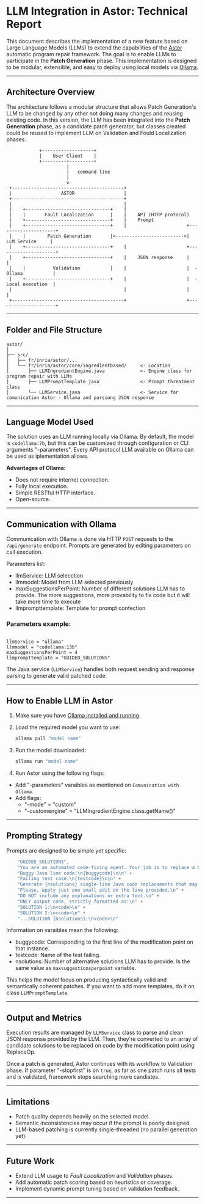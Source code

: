 # LLM Integration in Astor: Technical Report

This document describes the implementation of a new feature based on Large Language Models (LLMs) to extend the capabilities of the [Astor](https://github.com/SpoonLabs/astor) automatic program repair framework. The goal is to enable LLMs to participate in the **Patch Generation** phase. This implementation is designed to be modular, extensible, and easy to deploy using local models via [Ollama](https://ollama.com/).

---

## Architecture Overview

The architecture follows a modular structure that allows Patch Generation's LLM to be changed by any other not doing many changes and reusing existing code. In this version, the LLM has been integrated into the **Patch Generation** phase, as a candidate patch generator, but classes created could be reused to implement LLM on Validation and Fould Localization phases.

```
            +-------------------+
            |    User Client    |
            +---------+---------+
                      |
                      |   command line    
                      |
                      v
 +-----------------------------------------+
 |                  ASTOR                  |
 +-----------------------------------------+
 |                                         |
 |    +-------------------------------+    |
 |    |       Fault Localization      |    |    API (HTTP protocol)
 |    +-------------------------------+    |    Prompt              
 |    +-------------------------------+    |                      +---------------------+
 |    |        Patch Generation       |<------------------------->|     LLM Service     |
 |    +-------------------------------+    |                      +---------------------+
 |    +-------------------------------+    |    JSON response     |                     |
 |    |          Validation           |    |                      |  - Ollama           |
 |    +-------------------------------+    |                      |  - Local execution  |
 |                                         |                      |                     |
 +-----------------------------------------+                      +---------------------+

```

---

## Folder and File Structure

```
astor/
│
├── src/
│   ├── fr/inria/astor/...
│   └── fr/inria/astor/core/ingredientbased/     <- Location
│       ├── LLMIngredientEngine.java             <- Engine class for program repair with LLMs
│       ├── LLMPromptTemplate.java               <- Prompt threatment class
│       └── LLMService.java                      <- Service for comunication Astor - Ollama and parsiong JSON response

```

---

## Language Model Used

The solution uses an LLM running locally via Ollama. By default, the model is `codellama:7b`, but this can be customized through configuration or CLI arguments "-parameters". Every API protocol LLM available on Ollama can be used as iplementation allows. 

**Advantages of Ollama:**

* Does not require internet connection.
* Fully local execution.
* Simple RESTful HTTP interface.
* Open-source.

---

## Communication with Ollama

Communication with Ollama is done via HTTP `POST` requests to the `/api/generate` endpoint. Prompts are generated by editing parameters on call execution. 

Parameters list:

* llmService: LLM selecction
* llmmodel: Model from LLM selected previously
* maxSuggestionsPerPoint: Number of different solutions LLM has to provide. The more suggestions, more provability to fix code but it will take more time to execute
* llmprompttemplate: Template for prompt confection

### Parameters example:

```Parameters

llmService = "ollama"
llmmodel = "codellama:13b"
maxSuggestionsPerPoint = 4
llmprompttemplate = "GUIDED_SOLUTIONS"

```

The Java service (`LLMService`) handles both request sending and response parsing to generate valid patched code.

---

## How to Enable LLM in Astor

1. Make sure you have [Ollama installed and running](https://ollama.com/download).
2. Load the required model you want to use:

   ```bash
   ollama pull "model name"
   ```
3. Run the model downloaded:

   ```bash
   ollama run "model name"
   ```
4. Run Astor using the following flags:

* Add "-parameters" varaibles as mentioned on `Comunication with Ollama`.
* Add flags:
    - "-mode" = "custom"
    - "-customengine" = "LLMIngredientEngine.class.getName()"

---

## Prompting Strategy

Prompts are designed to be simple yet specific:

```java
    "GUIDED_SOLUTIONS",
    "You are an automated code-fixing agent. Your job is to replace a buggy Java line with a modification of it.\n" +
    "Buggy Java line code:\n{buggycode}\n\n" +
    "Failing test case:\n{testcode}\n\n" +
    "Generate {nsolutions} single-line Java code replacements that may fix the bug.\n" +
    "Please, apply just one small edit on the line provided.\n" +
    "DO NOT include any explanations or extra text.\n" +
    "ONLY output code, strictly formatted as:\n" +
    "SOLUTION 1:\n<code>\n" +
    "SOLUTION 2:\n<code>\n" +
    "...SOLUTION {nsolutions}:\n<code>\n" 
```

Information on varaibles mean the following:

* buggycode: Corresponding to the first line of the modification point on that instance.
* testcode: Name of the test failing.
* nsolutions: Number of alternative solutions LLM has to provide. Is the same value as `maxsuggestionsperpoint` variable.

This helps the model focus on producing syntactically valid and semantically coherent patches.
If you want to add more templates, do it on class `LLMPromptTemplate`.

---

## Output and Metrics

Execution results are managed by `LLMService` class to parse and clean JSON response provided by the LLM. Then, they're converted to an array of candidate solutions to be replaced on code by the modification point using ReplaceOp.

Once a patch is generated, Astor continues with its workflow to Validation phase. If parameter "-stopfirst" is on `true`, as far as one patch runs all tests and is validated, framework stops searching more candiates.

---

## Limitations

* Patch quality depends heavily on the selected model.
* Semantic inconsistencies may occur if the prompt is poorly designed.
* LLM-based patching is currently single-threaded (no parallel generation yet).

---

## Future Work

* Extend LLM usage to *Fault Localization* and *Validation* phases.
* Add automatic patch scoring based on heuristics or coverage.
* Implement dynamic prompt tuning based on validation feedback.

---
